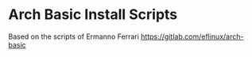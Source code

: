 # Arch Basic Install Scripts

Based on the scripts of Ermanno Ferrari https://gitlab.com/eflinux/arch-basic
